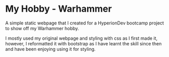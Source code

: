 # My Hobby - Warhammer
A simple static webpage that I created for a HyperionDev bootcamp project to show off my Warhammer hobby.

I mostly used my original webpage and styling with css as I first made it, however, I reformatted it with bootstrap as I have learnt the skill since then and have been enjoying using it for styling.

